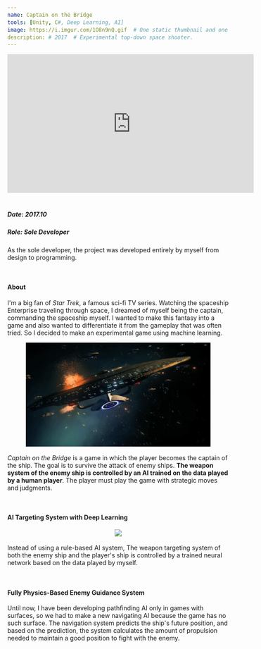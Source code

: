 ```yaml
---
name: Captain on the Bridge
tools: [Unity, C#, Deep Learning, AI]
image: https://i.imgur.com/1O8n9nQ.gif  # One static thumbnail and one animated thumbnail locally.
description: # 2017  # Experimental top-down space shooter.
---
```


<!-- Tech Demo (e.g. Video & Images) -->
<div class="video">
    <iframe width="560" height="315" src="https://www.youtube.com/embed/D8L49wHhZc4" title="YouTube video player" frameborder="0" allow="accelerometer; autoplay; clipboard-write; encrypted-media; gyroscope; picture-in-picture" allowfullscreen></iframe>
</div>

<br>

<!-- Detailed Role & Date -->
##### Date: 2017.10
##### Role: Sole Developer

As the sole developer, the project was developed entirely by myself from design to programming.

<br>

<!-- Abstract / About -->
#### About

I'm a big fan of *Star Trek*, a famous sci-fi TV series. Watching the spaceship Enterprise traveling through space, I dreamed of myself being the captain, commanding the spaceship myself. I wanted to make this fantasy into a game and also wanted to differentiate it from the gameplay that was often tried. So I decided to make an experimental game using machine learning.

<center> <img src="/assets/img/projects/reg/star-trek.jpg" width="420" height="236"/> </center>

*Captain on the Bridge* is a game in which the player becomes the captain of the ship. The goal is to survive the attack of enemy ships. **The weapon system of the enemy ship is controlled by an AI trained on the data played by a human player**. The player must play the game with strategic moves and judgments.

<br>

<!-- Technical Features & Challenges & Highlights -->
#### AI Targeting System with Deep Learning

<center> <img src="https://i.imgur.com/1O8n9nQ.gif"/> </center>

Instead of using a rule-based AI system, The weapon targeting system of both the enemy ship and the player's ship is controlled by a trained neural network based on the data played by myself.

<br>

#### Fully Physics-Based Enemy Guidance System

Until now, I have been developing pathfinding AI only in games with surfaces, so we had to make a new navigating AI because the game has no such surface. The navigation system predicts the ship's future position, and based on the prediction, the system calculates the amount of propulsion needed to maintain a good position to fight with the enemy.

<br>

<!-- Miscellaneous (e.g. Awards & Links) -->
